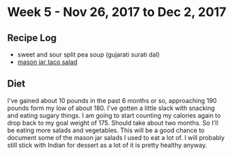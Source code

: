 # Week 5 - Nov 26, 2017 to Dec 2, 2017

## Recipe Log
* sweet and sour split pea soup (gujarati surati dal)
* [mason jar taco salad](../../../1-recipes/salads/mason_jar_salads/taco_salad.md)

## Diet
I've gained about 10 pounds in the past 6 months or so, approaching 190 pounds form my low of about 180. I've gotten a little slack with snacking and eating sugary things. I am going to start counting my calories again to drop back to my goal weight of 175. Should take about two months. So I'll be eating more salads and vegetables. This will be a good chance to document some of the mason jar salads I used to eat a lot of. I will probably still stick with Indian for dessert as a lot of it is pretty healthy anyway.
